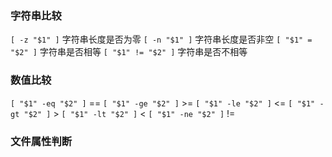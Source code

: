 ### 字符串比较
`[ -z "$1" ]`   字符串长度是否为零
`[ -n "$1" ]`   字符串长度是否非空
`[ "$1" = "$2" ]`   字符串是否相等
`[ "$1" != "$2" ]`  字符串是否不相等
### 数值比较
`[ "$1" -eq "$2" ]` ==
`[ "$1" -ge "$2" ]` >=
`[ "$1" -le "$2" ]` <=
`[ "$1" -gt "$2" ]` >
`[ "$1" -lt "$2" ]` <
`[ "$1" -ne "$2" ]` !=
### 文件属性判断